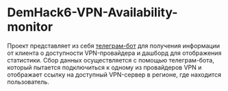 # DemHack6-VPN-Availability-monitor

Проект представляет из себя [телеграм-бот](https://t.me/vpn_availability_bot)  для получения информации от клиента о доступности VPN-провайдера и дашборд для отображения статистики. 
Сбор данных осуществляется с помощью телеграм-бота, который пытается подключиться к одному из провайдеров VPN и отображает ссылку на доступный VPN-сервер в регионе, где находится пользователь.
